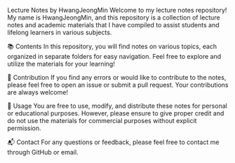 Lecture Notes by HwangJeongMin
Welcome to my lecture notes repository! My name is HwangJeongMin, and this repository is a collection of lecture notes and academic materials that I have compiled to assist students and lifelong learners in various subjects.

📚 Contents
In this repository, you will find notes on various topics, each organized in separate folders for easy navigation. Feel free to explore and utilize the materials for your learning!

📝 Contribution
If you find any errors or would like to contribute to the notes, please feel free to open an issue or submit a pull request. Your contributions are always welcome!

📖 Usage
You are free to use, modify, and distribute these notes for personal or educational purposes. However, please ensure to give proper credit and do not use the materials for commercial purposes without explicit permission.

📬 Contact
For any questions or feedback, please feel free to contact me through GitHub or email.
